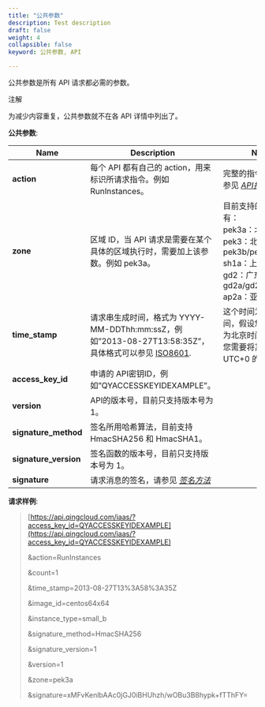 ```yaml
---
title: "公共参数"
description: Test description
draft: false
weight: 4
collapsible: false
keyword: 公共参数, API

---
```


公共参数是所有 API 请求都必需的参数。

注解

为减少内容重复，公共参数就不在各 API 详情中列出了。

**公共参数**:

| Name                  | Description                                                  | Notes                                                        |
| --------------------- | ------------------------------------------------------------ | ------------------------------------------------------------ |
| **action**            | 每个 API 都有自己的 action，用来标识所请求指令。例如 RunInstances。 | 完整的指令名称列表请参见 [_API指令列表_](/security/firewall/api/command_list/add_security_group_rules/)。 |
| **zone**              | 区域 ID，当 API 请求是需要在某个具体的区域执行时，需要加上该参数。例如 pek3a。 | 目前支持的区域 ID 有：<br/>pek3a：北京3区-A<br/>pek3：北京3区(包括 pek3b/pek3c/pek3d)<br/>sh1a：上海1区-A<br/>gd2：广东2区(包括 gd2a/gd2b)<br/>ap2a：亚太2区-A |
| **time_stamp**        | 请求串生成时间，格式为 YYYY-MM-DDThh:mm:ssZ，例如”2013-08-27T13:58:35Z”，具体格式可以参见 [ISO8601](http://www.w3.org/TR/NOTE-datetime). | 这个时间为 UTC 时间，假设您的本地时间为北京时间 UTC+8 ，您需要将其转化为 UTC+0 的时间。 |
| **access_key_id**     | 申请的 API密钥ID，例如”QYACCESSKEYIDEXAMPLE”。               |                                                              |
| **version**           | API的版本号，目前只支持版本号为 1。                          |                                                              |
| **signature_method**  | 签名所用哈希算法，目前支持 HmacSHA256 和 HmacSHA1。          |                                                              |
| **signature_version** | 签名函数的版本号，目前只支持版本号为 1。                     |                                                              |
| **signature**         | 请求消息的签名，请参见 [_签名方法_](../signature/)           |                                                              |

**请求样例**:



>[https://api.qingcloud.com/iaas/?access_key_id=QYACCESSKEYIDEXAMPLE](https://api.qingcloud.com/iaas/?access_key_id=QYACCESSKEYIDEXAMPLE)
>
>&action=RunInstances
>
>&count=1
>
>&time_stamp=2013-08-27T13%3A58%3A35Z
>
>&image_id=centos64x64
>
>&instance_type=small_b
>
>&signature_method=HmacSHA256
>
>&signature_version=1
>
>&version=1
>
>&zone=pek3a
>
>&signature=xMFvKenlbAAc0jGJ0iBHUhzh/wOBu3B8hypk+fTThFY=